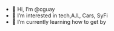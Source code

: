 - 👋 Hi, I’m @cguay
- 👀 I’m interested in tech,A.I., Cars, SyFi
- 🌱 I’m currently learning how to get by


<!---
cguay/cguay is a ✨ special ✨ repository because its `README.md` (this file) appears on your GitHub profile.
You can click the Preview link to take a look at your changes.
--->
